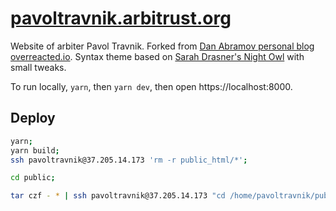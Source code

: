 # [pavoltravnik.arbitrust.org](https://www.pavoltravnik.arbitrust.org/)

Website of arbiter Pavol Travnik. Forked from [Dan Abramov personal blog overreacted.io](https://github.com/gaearon/overreacted.io). Syntax theme based on [Sarah Drasner's Night Owl](https://github.com/sdras/night-owl-vscode-theme/) with small tweaks.

To run locally, `yarn`, then `yarn dev`, then open https://localhost:8000.

## Deploy

```bash
yarn;
yarn build;
ssh pavoltravnik@37.205.14.173 'rm -r public_html/*';

cd public;

tar czf - * | ssh pavoltravnik@37.205.14.173 "cd /home/pavoltravnik/public_html/ && tar xvzf -";
```
